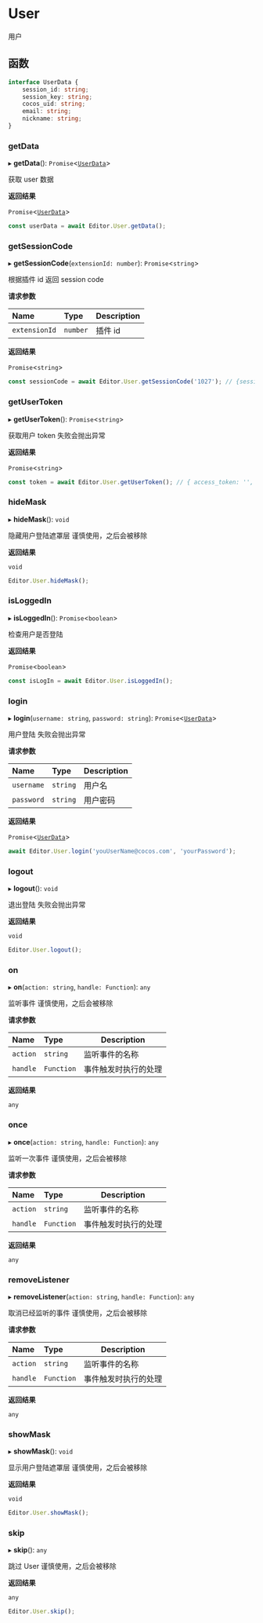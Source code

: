 # User

用户

## 函数

```typescript
interface UserData {
    session_id: string;
    session_key: string;
    cocos_uid: string;
    email: string;
    nickname: string;
}
```

### getData

▸ **getData**(): `Promise`<[`UserData`](../interfaces/Editor.User.UserData.md)\>

获取 user 数据

**返回结果**

`Promise`<[`UserData`](../interfaces/Editor.User.UserData.md)\>

```typescript
const userData = await Editor.User.getData();
```

### getSessionCode

▸ **getSessionCode**(`extensionId: number`): `Promise`<`string`\>

根据插件 id 返回 session code

**请求参数**

| Name          | Type     | Description |
| :------------ | :------- | ----------- |
| `extensionId` | `number` | 插件 id     |

**返回结果**

`Promise`<`string`\>

```typescript
const sessionCode = await Editor.User.getSessionCode('1027'); // {session_code: "73163bc6d45a0ea5e6f4a1dc6e20a904a856f54a"}
```

### getUserToken

▸ **getUserToken**(): `Promise`<`string`\>

获取用户 token
失败会抛出异常

**返回结果**

`Promise`<`string`\>

```typescript
const token = await Editor.User.getUserToken(); // { access_token: '', cocos_uid: 111, expires_in: 222}
```

### hideMask

▸ **hideMask**(): `void`

隐藏用户登陆遮罩层
谨慎使用，之后会被移除

**返回结果**

`void`

```typescript
Editor.User.hideMask();
```

### isLoggedIn

▸ **isLoggedIn**(): `Promise`<`boolean`\>

检查用户是否登陆

**返回结果**

`Promise`<`boolean`\>

```typescript
const isLogIn = await Editor.User.isLoggedIn();
```

### login

▸ **login**(`username: string`, `password: string`): `Promise`<[`UserData`](../interfaces/Editor.User.UserData.md)\>

用户登陆
失败会抛出异常

**请求参数**

| Name       | Type     | Description |
| :--------- | :------- | ----------- |
| `username` | `string` | 用户名       |
| `password` | `string` | 用户密码     |

**返回结果**

`Promise`<[`UserData`](../interfaces/Editor.User.UserData.md)\>

```typescript
await Editor.User.login('youUserName@cocos.com', 'yourPassword');
```

### logout

▸ **logout**(): `void`

退出登陆
失败会抛出异常

**返回结果**

`void`

```typescript
Editor.User.logout();
```

### on

▸ **on**(`action: string`, `handle: Function`): `any`

监听事件
谨慎使用，之后会被移除

**请求参数**

| Name     | Type       | Description            |
| :------- | :--------- | ---------------------- |
| `action` | `string`   | 监听事件的名称           |
| `handle` | `Function` | 事件触发时执行的处理     |

**返回结果**

`any`

### once

▸ **once**(`action: string`, `handle: Function`): `any`

监听一次事件
谨慎使用，之后会被移除

**请求参数**

| Name     | Type       | Description            |
| :------- | :--------- | ---------------------- |
| `action` | `string`   | 监听事件的名称           |
| `handle` | `Function` | 事件触发时执行的处理     |

**返回结果**

`any`

### removeListener

▸ **removeListener**(`action: string`, `handle: Function`): `any`

取消已经监听的事件
谨慎使用，之后会被移除

**请求参数**

| Name     | Type       | Description            |
| :------- | :--------- | ---------------------- |
| `action` | `string`   | 监听事件的名称           |
| `handle` | `Function` | 事件触发时执行的处理     |

**返回结果**

`any`

### showMask

▸ **showMask**(): `void`

显示用户登陆遮罩层
谨慎使用，之后会被移除

**返回结果**

`void`

```typescript
Editor.User.showMask();
```

### skip

▸ **skip**(): `any`

跳过 User
谨慎使用，之后会被移除

**返回结果**

`any`

```typescript
Editor.User.skip();
```
